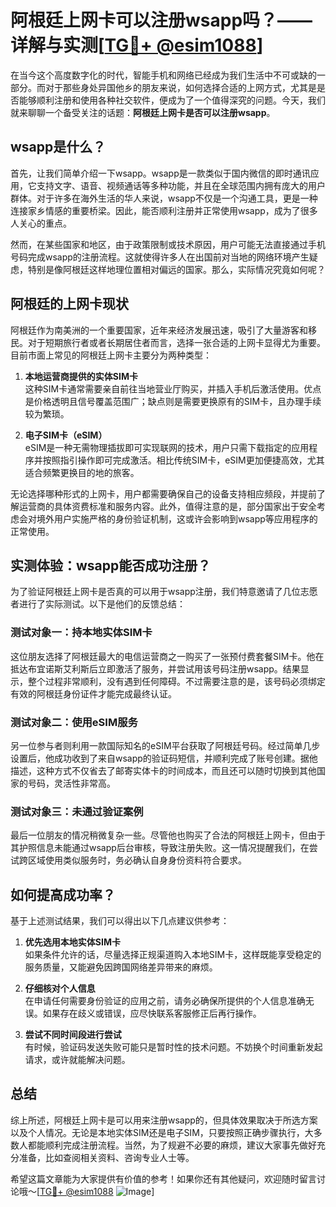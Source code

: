# 阿根廷上网卡可以注册wsapp吗？——详解与实测[[TG💪+ @esim1088](https://t.me/s/esim1088)]

在当今这个高度数字化的时代，智能手机和网络已经成为我们生活中不可或缺的一部分。而对于那些身处异国他乡的朋友来说，如何选择合适的上网方式，尤其是是否能够顺利注册和使用各种社交软件，便成为了一个值得深究的问题。今天，我们就来聊聊一个备受关注的话题：**阿根廷上网卡是否可以注册wsapp**。

## wsapp是什么？

首先，让我们简单介绍一下wsapp。wsapp是一款类似于国内微信的即时通讯应用，它支持文字、语音、视频通话等多种功能，并且在全球范围内拥有庞大的用户群体。对于许多在海外生活的华人来说，wsapp不仅是一个沟通工具，更是一种连接家乡情感的重要桥梁。因此，能否顺利注册并正常使用wsapp，成为了很多人关心的重点。

然而，在某些国家和地区，由于政策限制或技术原因，用户可能无法直接通过手机号码完成wsapp的注册流程。这就使得许多人在出国前对当地的网络环境产生疑虑，特别是像阿根廷这样地理位置相对偏远的国家。那么，实际情况究竟如何呢？

## 阿根廷的上网卡现状

阿根廷作为南美洲的一个重要国家，近年来经济发展迅速，吸引了大量游客和移民。对于短期旅行者或者长期居住者而言，选择一张合适的上网卡显得尤为重要。目前市面上常见的阿根廷上网卡主要分为两种类型：

1. **本地运营商提供的实体SIM卡**  
   这种SIM卡通常需要亲自前往当地营业厅购买，并插入手机后激活使用。优点是价格透明且信号覆盖范围广；缺点则是需要更换原有的SIM卡，且办理手续较为繁琐。

2. **电子SIM卡（eSIM）**  
   eSIM是一种无需物理插拔即可实现联网的技术，用户只需下载指定的应用程序并按照指引操作即可完成激活。相比传统SIM卡，eSIM更加便捷高效，尤其适合频繁更换目的地的旅客。

无论选择哪种形式的上网卡，用户都需要确保自己的设备支持相应频段，并提前了解运营商的具体资费标准和服务内容。此外，值得注意的是，部分国家出于安全考虑会对境外用户实施严格的身份验证机制，这或许会影响到wsapp等应用程序的正常使用。

## 实测体验：wsapp能否成功注册？

为了验证阿根廷上网卡是否真的可以用于wsapp注册，我们特意邀请了几位志愿者进行了实际测试。以下是他们的反馈总结：

### 测试对象一：持本地实体SIM卡
这位朋友选择了阿根廷最大的电信运营商之一购买了一张预付费套餐SIM卡。他在抵达布宜诺斯艾利斯后立即激活了服务，并尝试用该号码注册wsapp。结果显示，整个过程非常顺利，没有遇到任何障碍。不过需要注意的是，该号码必须绑定有效的阿根廷身份证件才能完成最终认证。

### 测试对象二：使用eSIM服务
另一位参与者则利用一款国际知名的eSIM平台获取了阿根廷号码。经过简单几步设置后，他成功收到了来自wsapp的验证码短信，并顺利完成了账号创建。据他描述，这种方式不仅省去了邮寄实体卡的时间成本，而且还可以随时切换到其他国家的号码，灵活性非常高。

### 测试对象三：未通过验证案例
最后一位朋友的情况稍微复杂一些。尽管他也购买了合法的阿根廷上网卡，但由于其护照信息未能通过wsapp后台审核，导致注册失败。这一情况提醒我们，在尝试跨区域使用类似服务时，务必确认自身身份资料符合要求。

## 如何提高成功率？

基于上述测试结果，我们可以得出以下几点建议供参考：

1. **优先选用本地实体SIM卡**  
   如果条件允许的话，尽量选择正规渠道购入本地SIM卡，这样既能享受稳定的服务质量，又能避免因跨国网络差异带来的麻烦。

2. **仔细核对个人信息**  
   在申请任何需要身份验证的应用之前，请务必确保所提供的个人信息准确无误。如果存在歧义或错误，应尽快联系客服修正后再行操作。

3. **尝试不同时间段进行尝试**  
   有时候，验证码发送失败可能只是暂时性的技术问题。不妨换个时间重新发起请求，或许就能解决问题。

## 总结

综上所述，阿根廷上网卡是可以用来注册wsapp的，但具体效果取决于所选方案以及个人情况。无论是本地实体SIM还是电子SIM，只要按照正确步骤执行，大多数人都能顺利完成注册流程。当然，为了规避不必要的麻烦，建议大家事先做好充分准备，比如查阅相关资料、咨询专业人士等。

希望这篇文章能为大家提供有价值的参考！如果你还有其他疑问，欢迎随时留言讨论哦～[[TG💪+ @esim1088](https://t.me/s/esim1088) ![Image](https://i.postimg.cc/4NQfJmqS/Snipaste-2025-05-13-00-14-12.png)]